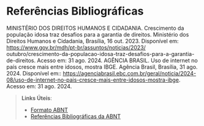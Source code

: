 # Referências Bibliográficas

MINISTÉRIO DOS DIREITOS HUMANOS E CIDADANIA. Crescimento da população idosa
traz desafios para a garantia de direitos. Ministério dos Direitos Humanos e Cidadania,
Brasília, 16 out. 2023. Disponível em: https://www.gov.br/mdh/pt-br/assuntos/noticias/2023/
outubro/crescimento-da-populacao-idosa-traz-desafios-para-a-garantia-de-direitos. Acesso
em: 31 ago. 2024.
AGÊNCIA BRASIL. Uso de internet no país cresce mais entre idosos, mostra IBGE.
Agência Brasil, Brasília, 31 ago. 2024. Disponível em:: https://agenciabrasil.ebc.com.br/geral/noticia/2024-08/uso-de-internet-no-pais-cresce-mais-entre-idosos-mostra-ibge. Acesso
em: 31 ago. 2024.

> **Links Úteis**:
> - [Formato ABNT](https://www.normastecnicas.com/abnt/)
> - [Referências Bibliográficas da ABNT](https://comunidade.rockcontent.com/referencia-bibliografica-abnt/)
